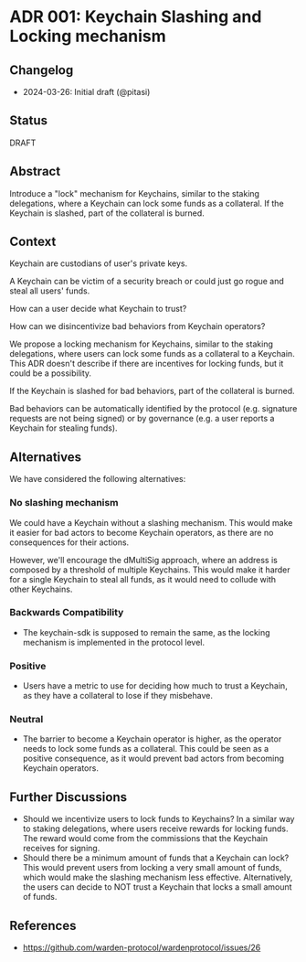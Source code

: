 # ADR 001: Keychain Slashing and Locking mechanism

## Changelog

* 2024-03-26: Initial draft (@pitasi)

## Status

DRAFT

## Abstract

Introduce a "lock" mechanism for Keychains, similar to the staking delegations,
where a Keychain can lock some funds as a collateral. If the Keychain is
slashed, part of the collateral is burned.

## Context

Keychain are custodians of user's private keys.

A Keychain can be victim of a security breach or could just go rogue and steal
all users' funds.

How can a user decide what Keychain to trust?

How can we disincentivize bad behaviors from Keychain operators?

We propose a locking mechanism for Keychains, similar to the staking
delegations, where users can lock some funds as a collateral to a Keychain.
This ADR doesn't describe if there are incentives for locking funds, but it
could be a possibility.

If the Keychain is slashed for bad behaviors, part of the collateral is
burned.

Bad behaviors can be automatically identified by the protocol (e.g. signature
requests are not being signed) or by governance (e.g. a user reports a Keychain
for stealing funds).

## Alternatives

We have considered the following alternatives:

### No slashing mechanism

We could have a Keychain without a slashing mechanism. This would make it
easier for bad actors to become Keychain operators, as there are no
consequences for their actions.

However, we'll encourage the dMultiSig approach, where an address is composed
by a threshold of multiple Keychains. This would make it harder for a single
Keychain to steal all funds, as it would need to collude with other Keychains.

### Backwards Compatibility

- The keychain-sdk is supposed to remain the same, as the locking mechanism is
  implemented in the protocol level.

### Positive

- Users have a metric to use for deciding how much to trust a Keychain, as they
  have a collateral to lose if they misbehave.

### Neutral

- The barrier to become a Keychain operator is higher, as the operator needs to
  lock some funds as a collateral. This could be seen as a positive consequence,
  as it would prevent bad actors from becoming Keychain operators.

## Further Discussions

- Should we incentivize users to lock funds to Keychains? In a similar way to
  staking delegations, where users receive rewards for locking funds. The
  reward would come from the commissions that the Keychain receives for
  signing.
- Should there be a minimum amount of funds that a Keychain can lock? This
  would prevent users from locking a very small amount of funds, which would
  make the slashing mechanism less effective. Alternatively, the users can
  decide to NOT trust a Keychain that locks a small amount of funds.

## References

* https://github.com/warden-protocol/wardenprotocol/issues/26
